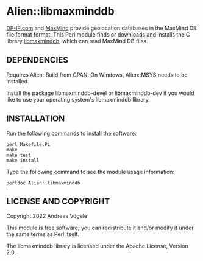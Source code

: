 # Alien::libmaxminddb

[DP-IP.com](https://db-ip.com/) and [MaxMind](https://www.maxmind.com/) provide
geolocation databases in the MaxMind DB file format format.  This Perl module
finds or downloads and installs the C library
[libmaxminddb](https://github.com/maxmind/libmaxminddb), which can read MaxMind
DB files.

## DEPENDENCIES

Requires Alien::Build from CPAN.  On Windows, Alien::MSYS needs to be
installed.

Install the package libmaxminddb-devel or libmaxminddb-dev if you would like to
use your operating system's libmaxminddb library.

## INSTALLATION

Run the following commands to install the software:

    perl Makefile.PL
    make
    make test
    make install

Type the following command to see the module usage information:

    perldoc Alien::libmaxminddb

## LICENSE AND COPYRIGHT

Copyright 2022 Andreas Vögele

This module is free software; you can redistribute it and/or modify it under
the same terms as Perl itself.

The libmaxminddb library is licensed under the Apache License, Version 2.0.
